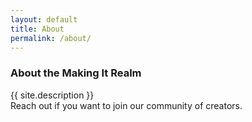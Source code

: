 ```yaml
---
layout: default
title: About
permalink: /about/
---
```


  <div class="section about">
    <div class="container">
      <div class="row">
        <h3>About the Making It Realm</h3>
        <p>{{ site.description }}
          <br /> Reach out if you want to join our community of creators.
        </p>
      </div>
    </div>
  </div>
